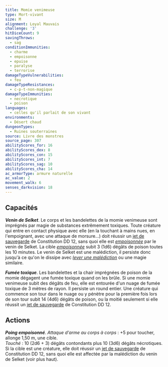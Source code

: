 ```yaml
---
title: Momie venimeuse
type: Mort-vivant
size: M
alignment: Loyal Mauvais
challenge: '3'
hitDiceCount: 9
savingThrows:
  - sag
conditionImmunities:
  - charme
  - empoisonne
  - epuise
  - paralyse
  - terrorise
damageTypeVulnerabilities:
  - feu
damageTypeResistances:
  - c-p-t-non-magique
damageTypeImmunities:
  - necrotique
  - poison
languages:
  - celles qu'il parlait de son vivant
environments:
  - Désert chaud
dungeonTypes:
  - Ruines souterraines
source: Livre des monstres
source_page: 307
abilityScores_for: 16
abilityScores_dex: 8
abilityScores_con: 15
abilityScores_int: 7
abilityScores_sag: 10
abilityScores_cha: 14
ac_armorType: armure naturelle
ac_value: 2
movement_walk: 6
senses_darkvision: 18
---
```

## Capacités
_**Venin de Selket**_. Le corps et les bandelettes de la momie venimeuse sont imprégnés par magie de substances extrêmement toxiques. Toute créature qui entre en contact physique avec elle (en la touchant à mains nues, en l'empoignant, avec une attaque de morsure...) doit réussir un [jet de sauvegarde](/utiliser-les-caracteristiques/#jets-de-sauvegarde) de Constitution DD 12, sans quoi elle est [_empoisonnée_](/gerer-la-sante-du-personnage/#empoisonne) par le venin de Selket. La cible [_empoisonnée_](/gerer-la-sante-du-personnage/#empoisonne) subit 3 (1d6) dégâts de poison toutes les 10 minutes. Le venin de Selket est une malédiction, il persiste donc jusqu'à ce qu'on le dissipe avec [_lever une malédiction_](/grimoire/lever-une-malediction/) ou une magie similaire.

_**Fumée toxique**_. Les bandelettes et la chair imprégnées de poison de la momie dégagent une fumée toxique quand on les brûle. Si une momie venimeuse subit des dégâts de feu, elle est entourée d'un nuage de fumée toxique de 3 mètres de rayon. Il persiste un round entier. Une créature qui commence son tour dans le nuage ou y pénètre pour la première fois lors de son tour subit 14 (4d6) dégâts de poison, ou la moitié seulement si elle réussit un [jet de sauvegarde](/utiliser-les-caracteristiques/#jets-de-sauvegarde) de Constitution DD 12.

## Actions
_**Poing empoisonné**_. _Attaque d'arme au corps à corps_ : +5 pour toucher, allonge 1,50 m, une cible.  
_Touché_ : 10 (2d6 + 3) dégâts contondants plus 10 (3d6) dégâts nécrotiques. Si la cible est une créature, elle doit réussir un [jet de sauvegarde](/utiliser-les-caracteristiques/#jets-de-sauvegarde) de Constitution DD 12, sans quoi elle est affectée par la malédiction du venin de Selket (voir plus haut).
